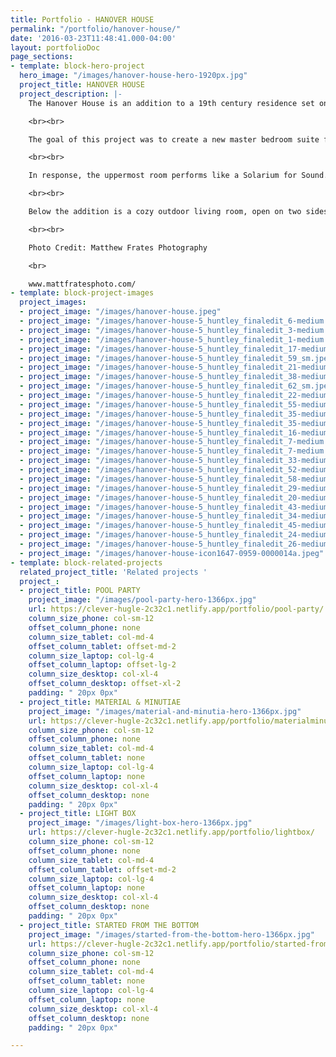 ```yaml
---
title: Portfolio - HANOVER HOUSE
permalink: "/portfolio/hanover-house/"
date: '2016-03-23T11:48:41.000-04:00'
layout: portfolioDoc
page_sections:
- template: block-hero-project
  hero_image: "/images/hanover-house-hero-1920px.jpg"
  project_title: HANOVER HOUSE
  project_description: |-
    The Hanover House is an addition to a 19th century residence set on steep topography above the Connecticut River. Like an echo, the addition creates a call and response with the original house as it steps back and up the hill….fading into the woods.

    <br><br>

    The goal of this project was to create a new master bedroom suite for the homeowners with elevated views into and over the spectacular New England tree tops. Additionally, this music-loving family wanted a precious place—a private place—in which to enjoy listening to music, practicing instruments, or simply enjoying a bit of silence.

    <br><br>

    In response, the uppermost room performs like a Solarium for Sound. It provides an intentionally sparse, but incredibly light-filled conservatory that is tailored to the owners’ unique interests. Opposing walls of glass with fully operable windows let in light and draw in air as well as the peaceful sounds of wind rolling through the tree tops.

    <br><br>

    Below the addition is a cozy outdoor living room, open on two sides to allow passage from one side yard to the other. Wood-burning fires are a near constant at this house, so the cast-in-place concrete walls stay lined with seasoned logs, year round.

    <br><br>

    Photo Credit: Matthew Frates Photography

    <br>

    www.mattfratesphoto.com/
- template: block-project-images
  project_images:
  - project_image: "/images/hanover-house.jpeg"
  - project_image: "/images/hanover-house-5_huntley_finaledit_6-medium.jpeg"
  - project_image: "/images/hanover-house-5_huntley_finaledit_3-medium.jpeg"
  - project_image: "/images/hanover-house-5_huntley_finaledit_1-medium.jpeg"
  - project_image: "/images/hanover-house-5_huntley_finaledit_17-medium.jpeg"
  - project_image: "/images/hanover-house-5_huntley_finaledit_59_sm.jpeg"
  - project_image: "/images/hanover-house-5_huntley_finaledit_21-medium.jpeg"
  - project_image: "/images/hanover-house-5_huntley_finaledit_38-medium.jpeg"
  - project_image: "/images/hanover-house-5_huntley_finaledit_62_sm.jpeg"
  - project_image: "/images/hanover-house-5_huntley_finaledit_22-medium.jpeg"
  - project_image: "/images/hanover-house-5_huntley_finaledit_55-medium.jpeg"
  - project_image: "/images/hanover-house-5_huntley_finaledit_35-medium.jpeg"
  - project_image: "/images/hanover-house-5_huntley_finaledit_35-medium.jpeg"
  - project_image: "/images/hanover-house-5_huntley_finaledit_16-medium.jpeg"
  - project_image: "/images/hanover-house-5_huntley_finaledit_7-medium.jpeg"
  - project_image: "/images/hanover-house-5_huntley_finaledit_7-medium.jpeg"
  - project_image: "/images/hanover-house-5_huntley_finaledit_33-medium.jpeg"
  - project_image: "/images/hanover-house-5_huntley_finaledit_52-medium.jpeg"
  - project_image: "/images/hanover-house-5_huntley_finaledit_58-medium.jpeg"
  - project_image: "/images/hanover-house-5_huntley_finaledit_29-medium.jpeg"
  - project_image: "/images/hanover-house-5_huntley_finaledit_20-medium.jpeg"
  - project_image: "/images/hanover-house-5_huntley_finaledit_43-medium.jpeg"
  - project_image: "/images/hanover-house-5_huntley_finaledit_34-medium.jpeg"
  - project_image: "/images/hanover-house-5_huntley_finaledit_45-medium.jpeg"
  - project_image: "/images/hanover-house-5_huntley_finaledit_24-medium.jpeg"
  - project_image: "/images/hanover-house-5_huntley_finaledit_26-medium.jpeg"
  - project_image: "/images/hanover-house-icon1647-0959-0000014a.jpeg"
- template: block-related-projects
  related_project_title: 'Related projects '
  project_:
  - project_title: POOL PARTY
    project_image: "/images/pool-party-hero-1366px.jpg"
    url: https://clever-hugle-2c32c1.netlify.app/portfolio/pool-party/
    column_size_phone: col-sm-12
    offset_column_phone: none
    column_size_tablet: col-md-4
    offset_column_tablet: offset-md-2
    column_size_laptop: col-lg-4
    offset_column_laptop: offset-lg-2
    column_size_desktop: col-xl-4
    offset_column_desktop: offset-xl-2
    padding: " 20px 0px"
  - project_title: MATERIAL & MINUTIAE
    project_image: "/images/material-and-minutia-hero-1366px.jpg"
    url: https://clever-hugle-2c32c1.netlify.app/portfolio/materialminutia/
    column_size_phone: col-sm-12
    offset_column_phone: none
    column_size_tablet: col-md-4
    offset_column_tablet: none
    column_size_laptop: col-lg-4
    offset_column_laptop: none
    column_size_desktop: col-xl-4
    offset_column_desktop: none
    padding: " 20px 0px"
  - project_title: LIGHT BOX
    project_image: "/images/light-box-hero-1366px.jpg"
    url: https://clever-hugle-2c32c1.netlify.app/portfolio/lightbox/
    column_size_phone: col-sm-12
    offset_column_phone: none
    column_size_tablet: col-md-4
    offset_column_tablet: offset-md-2
    column_size_laptop: col-lg-4
    offset_column_laptop: none
    column_size_desktop: col-xl-4
    offset_column_desktop: none
    padding: " 20px 0px"
  - project_title: STARTED FROM THE BOTTOM
    project_image: "/images/started-from-the-bottom-hero-1366px.jpg"
    url: https://clever-hugle-2c32c1.netlify.app/portfolio/started-from-the-bottom/
    column_size_phone: col-sm-12
    offset_column_phone: none
    column_size_tablet: col-md-4
    offset_column_tablet: none
    column_size_laptop: col-lg-4
    offset_column_laptop: none
    column_size_desktop: col-xl-4
    offset_column_desktop: none
    padding: " 20px 0px"

---
```

